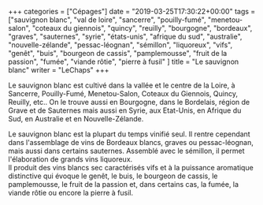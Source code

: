 +++
categories = ["Cépages"]
date = "2019-03-25T17:30:22+00:00"
tags = ["sauvignon blanc", "val de loire", "sancerre", "pouilly-fumé", "menetou-salon", "coteaux du giennois", "quincy", "reuilly", "bourgogne", "bordeaux", "graves", "sauternes", "syrie", "états-unis", "afrique du sud", "australie", "nouvelle-zélande", "pessac-léognan", "sémillon", "liquoreux", "vifs", "genêt", "buis", "bourgeon de cassis", "pamplemousse", "fruit de la passion", "fumée", "viande rôtie", "pierre à fusil" ]
title = "Le sauvignon blanc"
writer = "LeChaps"
+++

Le sauvignon blanc est cultivé dans la vallée et le centre de la Loire, à Sancerre, Pouilly-Fumé, Menetou-Salon, Coteaux du Giennois, Quincy, Reuilly, etc.. On le trouve aussi en Bourgogne, dans le Bordelais, région de Grave et de Sauternes mais aussi en Syrie, aux Etat-Unis, en Afrique du Sud, en Australie et en Nouvelle-Zélande.  

Le sauvignon blanc est la plupart du temps vinifié seul. Il rentre cependant dans l'assemblage de vins de Bordeaux blancs, graves ou pessac-léognan, mais aussi dans certains sauternes. Assemblé avec le sémillon, il permet l'élaboration de grands vins liquoreux.  
Il produit des vins blancs sec caractérisés vifs et à la puissance aromatique distinctive qui évoque le genêt, le buis, le bourgeon de cassis, le pamplemousse, le fruit de la passion et, dans certains cas, la fumée, la viande rôtie ou encore la pierre à fusil.